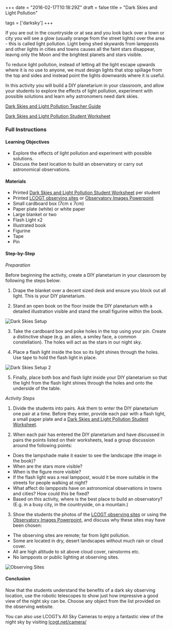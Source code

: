 +++
date = "2016-02-17T10:18:29Z"
draft = false
title = "Dark Skies and Light Pollution"

tags = ['darksky']
+++

If you are out in the countryside or at sea and you look back over a town or city you will see a glow (usually orange from the street lights) over the area - this is called light pollution. Light being shed skywards from lampposts and other lights in cities and towns causes all the faint stars disappear, leavng only the Moon and the brightest planets and stars visible.

To reduce light pollution, instead of letting all the light escape upwards where it is no use to anyone, we must design lights that stop spillage from the top and sides and instead point the lights downwards where it is useful.

In this activity you will build a DIY planetarium in your classroom, and allow your students to explore the effects of light pollution, experiment with possible solutions and learn why astronomers need dark skies.

[Dark Skies and Light Pollution Teacher Guide](https://drive.google.com/file/d/0B42a91Be7891Rkp3dUpqcXlhZlk/view?usp=sharing)

[Dark Skies and Light Pollution Student Worksheet](https://drive.google.com/file/d/0B42a91Be7891UDhLRnBsTnBqZ2c/view?usp=sharing)

### Full Instructions

#### Learning Objectives

- Explore the effects of light pollution and experiment with possible solutions.
- Discuss the best location to build an observatory or carry out astronomical observations.

#### Materials

- Printed [Dark Skies and Light Pollution Student Worksheet](https://drive.google.com/file/d/0B42a91Be7891UDhLRnBsTnBqZ2c/view?usp=sharing) per student
- Printed [LCOGT observing sites](https://drive.google.com/file/d/0B42a91Be7891Y3MzNVZudTFaQ0U/view?usp=sharing) or [Observatory Images Powerpoint](http://tinyurl.com/observatory-PPT)
- Small cardboard box (7cm x 7cm)
- Paper plate (white) or white paper
- Large blanket or two
- Flash Light x2
- Illustrated book
- Figurine
- Tape
- Pin

#### Step-by-Step

*Preparation*

Before beginning the activity, create a DIY planetarium in your classroom by following the steps below:

1) Drape the blanket over a decent sized desk and ensure you block out all light. This is your DIY planetarium.

2) Stand an open book on the floor inside the DIY planetarium with a detailed illustration visible and stand the small figurine within the book.

![Dark Skies Setup](/images/darkskies_scrn.png)

3) Take the cardboard box and poke holes in the top using your pin. Create a distinctive shape (e.g. an alien, a smiley face, a common constellation). The holes will act as the stars in our night sky.

4) Place a flash light inside the box so its light shines through the holes. Use tape to hold the flash light in place.

![Dark Skies Setup 2](/images/darkskies_scrn2.png)

5) Finally, place both box and flash light inside your DIY planetarium so that the light from the flash light shines through the holes and onto the underside of the table.

*Activity Steps*

1. Divide the students into pairs. Ask them to enter the DIY planetarium one pair at a time. Before they enter, provide each pair with a flash light, a small paper plate and a [Dark Skies and Light Pollution Student Worksheet](https://drive.google.com/file/d/0B42a91Be7891UDhLRnBsTnBqZ2c/view?usp=sharing).

2. When each pair has entered the DIY planetarium and have discussed in pairs the points listed on their worksheets, lead a group discussion around the following points:
  - Does the lampshade make it easier to see the landscape (the image in the book)?
  - When are the stars more visible?
  - When is the figure more visible?
  - If the flash light was a real lamppost, would it be more suitable in the streets for people walking at night?
  - What affect do lampposts have on astronomical observations in towns and cities? How could this be fixed?
  - Based on this activity, where is the best place to build an observatory? (E.g. in a busy city, in the countryside, on a mountain.)

3. Show the students the photos of the [LCOGT observing sites](https://drive.google.com/file/d/0B42a91Be7891Y3MzNVZudTFaQ0U/view?usp=sharing) or using the [Observatory Images Powerpoint](http://tinyurl.com/observatory-PPT), and discuss why these sites may have been chosen:
  - The observing sites are remote; far from light pollution.
  - Some are located in dry, desert landscapes without much rain or cloud cover.
  - All are high altitude to sit above cloud cover, rainstorms etc.
  - No lampposts or public lighting at observing sites.

![Observing Sites](/images/darkskies_scrn3.png)

#### Conclusion

Now that the students understand the benefits of a dark sky observing location, use the robotic telescopes to show just how impressive a good view of the night sky can be. Choose any object from the list provided on the observing website.

You can also use LCOGT’s All Sky Cameras to enjoy a fantastic view of the night sky by visiting [lcogt.net/camera/](http://www.lcogt.net/camera/)

